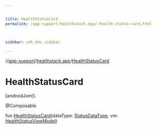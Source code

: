 ```yaml
---


title: HealthStatusCard
permalink: /app-support/healthstack.app/-health-status-card.html



sidebar: sdk_doc_sidebar

---
```



//[app-support](/app-support.html)/[healthstack.app](index.html)/[HealthStatusCard](-health-status-card.html)



# HealthStatusCard



[androidJvm]\




@Composable



fun [HealthStatusCard](-health-status-card.html)(dataType: [StatusDataType](../healthstack.app.status/-status-data-type/index.html), vm: [HealthStatusViewModel](../healthstack.app.viewmodel/-health-status-view-model/index.html))






